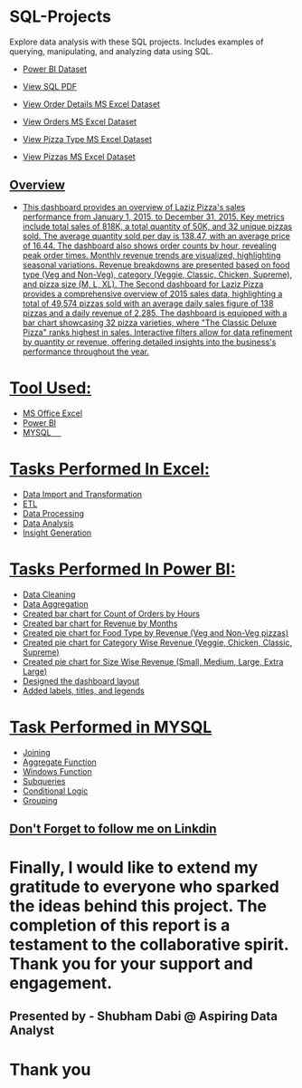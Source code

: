# SQL-Projects
Explore data analysis with these SQL projects. Includes examples of querying, manipulating, and analyzing data using SQL.
- <a href= "https://github.com/shubhamdabi2024/Data-Analysis-Of-Laziz-Pizza/blob/main/Laziz%20Pizza%20Dashboard.pbix">Power BI Dataset</a>

- <a href= "https://github.com/shubhamdabi2024/Data-Analysis-Of-Laziz-Pizza/blob/main/laziz%20pizza%20SQL.pdf">View SQL PDF</a>

- <a href= "https://github.com/shubhamdabi2024/Data-Analysis-Of-Laziz-Pizza/blob/main/order_details.csv">View Order Details MS Excel Dataset </a>

- <a href= "https://github.com/shubhamdabi2024/Data-Analysis-Of-Laziz-Pizza/blob/main/orders.csv">View Orders MS Excel Dataset

- <a href= "https://github.com/shubhamdabi2024/Data-Analysis-Of-Laziz-
Pizza/blob/main/pizza_types.csv">View Pizza Type MS Excel Dataset

- <a href= "https://github.com/shubhamdabi2024/Data-Analysis-Of-Laziz-Pizza/blob/main/pizzas.csv">View Pizzas MS Excel Dataset

## Overview
- This dashboard provides an overview of Laziz Pizza's sales performance from January 1, 2015, to December 31, 2015. Key metrics include total sales of 818K, a total quantity of 50K, and 32 unique pizzas sold. The average quantity sold per day is 138.47, with an average price of 16.44. The dashboard also shows order counts by hour, revealing peak order times. Monthly revenue trends are visualized, highlighting seasonal variations. Revenue breakdowns are presented based on food type (Veg and Non-Veg), category (Veggie, Classic, Chicken, Supreme), and pizza size (M, L, XL).
The Second dashboard for Laziz Pizza provides a comprehensive overview of 2015 sales data, highlighting a total of 49,574 pizzas sold with an average daily sales figure of 138 pizzas and a daily revenue of 2,285. The dashboard is equipped with a bar chart showcasing 32 pizza varieties, where "The Classic Deluxe Pizza" ranks highest in sales. Interactive filters allow for data refinement by quantity or revenue, offering detailed insights into the business's performance throughout the year.


# Tool Used:
- MS Office Excel
- Power BI
- MYSQL
 

# Tasks Performed In Excel:
- Data Import and Transformation
- ETL
- Data Processing
- Data Analysis
- Insight Generation

# Tasks Performed In Power BI:
- Data Cleaning
- Data Aggregation
- Created bar chart for Count of Orders by Hours
- Created bar chart for Revenue by Months
- Created pie chart for Food Type by Revenue (Veg and Non-Veg pizzas)
- Created pie chart for Category Wise Revenue (Veggie, Chicken, Classic, Supreme)
- Created pie chart for Size Wise Revenue (Small, Medium, Large, Extra Large)
- Designed the dashboard layout
- Added labels, titles, and legends

# Task Performed in MYSQL
- Joining
- Aggregate Function
- Windows Function
- Subqueries
- Conditional Logic
- Grouping

## Don't Forget to follow me on <a href= "https://www.linkedin.com/in/shubham-dabi-9175992b1?lipi=urn%3Ali%3Apage%3Ad_flagship3_profile_view_base_contact_details%3BzwKecuw4RcqtZJIfbfkl%2Fg%3D%3D">Linkdin</a>

# Finally, I would like to extend my gratitude to everyone who sparked the ideas behind this project. The completion of this report is a testament to the collaborative spirit. Thank you for your support and engagement.

## Presented by - Shubham Dabi @ Aspiring Data Analyst
# Thank you
